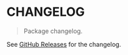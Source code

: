 # CHANGELOG

> Package changelog.

See [GitHub Releases](https://github.com/stdlib-js/os-arch/releases) for the changelog.